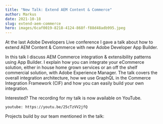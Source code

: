 ```yaml
---
title: "New Talk: Extend AEM Content & Commerce"
author: Markus
date: 2021-10-18
slug: extend-aem-commerce
hero: images/6caf0019-8218-4124-868f-f88d48adb995.jpeg
---
```

At the last Adobe Developers Live conference I gave a talk about how to extend AEM Content & Commerce with new Adobe Developer App Builder.

In this talk I discuss AEM Commerce integration & extensibility patterns using App Builder. I explain how you can integrate your eCommerce solution, either in house home grown services or an off the shelf commercial solution, with Adobe Experience Manager. The talk covers the overall integration architecture, how we use GraphQL in the Commerce Integration Framework (CIF) and how you can easily build your own integration. 

Interested? The recording for my talk is now available on YouTube.

`youtube: https://youtu.be/25cTzVV2jfQ`

Projects build by our team mentioned in the talk:

<github url="https://github.com/adobe/aem-core-cif-components" title="AEM CIF Core Components"/>
<github url="https://github.com/adobe/commerce-cif-graphql-integration-reference" title="3rd-Party GraphQL integration with AEM Commerce and CIF on Adobe I/O Runtime"/>

